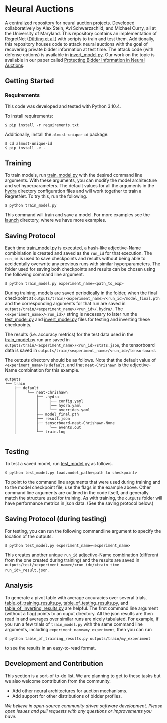# Neural Auctions
A centralized repository for neural auction projects. Developed collaboratively by Alex Stein, Avi Schwarzschild, and Michael Curry, all at the University of Maryland. This repository contains an implementation of RegretNet ([Dütting et al.](https://arxiv.org/abs/1706.03459)) with scripts to train and test them. Additionally, this repository houses code to attack neural auctions with the goal of recovering private bidder information at test time. The attack code (with defense options) is available in [invert_model.py](invert_model.py). Our work on the topic is available in our paper called [Protecting Bidder Information in Neural Auctions](https://openreview.net/pdf?id=b5RD94lXu2j).

## Getting Started

### Requirements
This code was developed and tested with Python 3.10.4.

To install requirements:

```
$ pip install -r requirements.txt
```

Additionally, install the `almost-unique-id` package:

```
$ cd almost-unique-id
$ pip install -e .
```

## Training 

To train models, run [train_model.py](train_model.py) with the desired command line arguments. With these arguments, you can modify the model architecture and set hyperparameters. The default values for all the arguments in the [hydra](config) directory configuration files and will work together to train a RegretNet. To try this, run the following.

```$ python train_model.py```

This command will train and save a model. For more examples see the [launch](launch) directory, where we have more examples.

## Saving Protocol

Each time [train_model.py](train_model.py) is executed, a hash-like adjective-Name combiniation is created and saved as the `run_id` for that execution. The `run_id` is used to save checkpoints and results without being able to accidentally overwrite any previous runs with similar hyperparameters. The folder used for saving both checkpoints and results can be chosen using the following command line argument.

```$ python train_model.py experiment_name=<path_to_exp>```

During training, models are saved periodically in the folder, when the final checkpoint at `outputs/train/<experiment_name>/<run_id>/model_final.pth` and the corresponding arguments for that run are saved in `outputs/train/<experiment_name>/<run_id>/.hydra/`. The `<experiment_name>/<run_id>/` string is necessary to later run the [test_model.py](test_model.py) and [invert_model.py](invert_model.py) files for testing and inverting these checkpoints.

The results (i.e. accuracy metrics) for the test data used in the [train_model.py](train_mode.py) run are saved in `outputs/train/<experiment_name>/<run_id>/stats.json`, the tensorboard data is saved in `outputs/train/<experiment_name>/<run_id>/tensorboard`.

The outputs directory should be as follows. Note that the default value of `<experiment_name>` is `default`, and that `neat-Chrishawn` is the adjective-Name combination for this example.
```
outputs
└── train
    ├── default
    │     └── neat-Chrishawn
    │         ├── .hydra
    │         │     ├── config.yaml
    │         │     ├── hydra.yaml
    │         │     └── overrides.yaml
    │         ├── model_final.pth
    │         ├── result.json
    │         ├── tensorboard-neat-Chrishawn-None
    │         │     └── events.out
    │         └── train.log


```

## Testing

To test a saved model, run [test_model.py](test_model.py) as follows. 

```$ python test_model.py load.model_path=<path to checkpoint>```

To point to the command line arguments that were used during training and to the model checkpoint file, use the flags in the example above. Other command line arguments are outlined in the code itself, and generally match the structure used for training. As with training, the `outputs` folder will have performance metrics in json data. (See the saving protocol below.)

## Saving Protocol (during testing)

For testing, you can run the following commandline argument to specify the location of the outputs.

```$ python test_model.py experiment_name=<experiment_name>```

This creates another unique `run_id` adjective-Name combination (different from the one created during training) and the results are saved in `outputs/test/<experiment_name>/<run_id>/<train time run_id>_result.json`.

## Analysis

To generate a pivot table with average accuracies over several trials, [table_of_training_results.py](table_of_training_results.py), [table_of_testing_results.py](table_of_testing_results.py), and [table_of_inverting_results.py](table_of_inverting_results.py) are helpful. The first command line argument (without a flag) points to an ouput directory. All the json results are then read in and averages over similar runs are nicely tabulated. For example, if you run a few trials of `train_model.py` with the same command line arguments, including `experiment_name=my_experiment`, then you can run 

```$ python table_of_training_results.py outputs/train/my_experiment```

to see the results in an easy-to-read format.

## Development and Contribution

This section is a sort-of to-do list. We are planning to get to these tasks but we also welcome contribution from the community.

- Add other neural architectures for auction mechanisms.
- Add support for other distributions of bidder profiles.

*We believe in open-source community driven software development. Please open issues and pull requests with any questions or improvements you have.*

